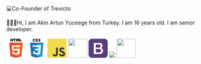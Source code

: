 
💻Co-Founder of Trevicto

👨🏻‍💻Hi, I am Akin Artun Yuceege from Turkey. I am 16 years old. I am senior developer.
<br>
<br>
<img src="https://raw.githubusercontent.com/github/explore/80688e429a7d4ef2fca1e82350fe8e3517d3494d/topics/html/html.png" width="50px" height="50px">
<img src="https://raw.githubusercontent.com/github/explore/80688e429a7d4ef2fca1e82350fe8e3517d3494d/topics/css/css.png" width="50px" height="50px">
<img src="https://raw.githubusercontent.com/github/explore/80688e429a7d4ef2fca1e82350fe8e3517d3494d/topics/javascript/javascript.png" width="50px" height="50px">
<img src="https://www.interviewbit.com/blog/wp-content/uploads/2021/10/jquery-logo-vertical_large_square.png" width="50px" height="50px">
<img src="https://raw.githubusercontent.com/github/explore/80688e429a7d4ef2fca1e82350fe8e3517d3494d/topics/bootstrap/bootstrap.png" width="50px" height="50px">
<img src="https://www.codeguru.com/wp-content/uploads/2021/08/C-Sharp-Tutorials.png" height="50px" margin-left="-10vw"> 
<img src="https://seeklogo.com/images/N/nodejs-logo-FBE122E377-seeklogo.com.png" width="50px" height="50px">


